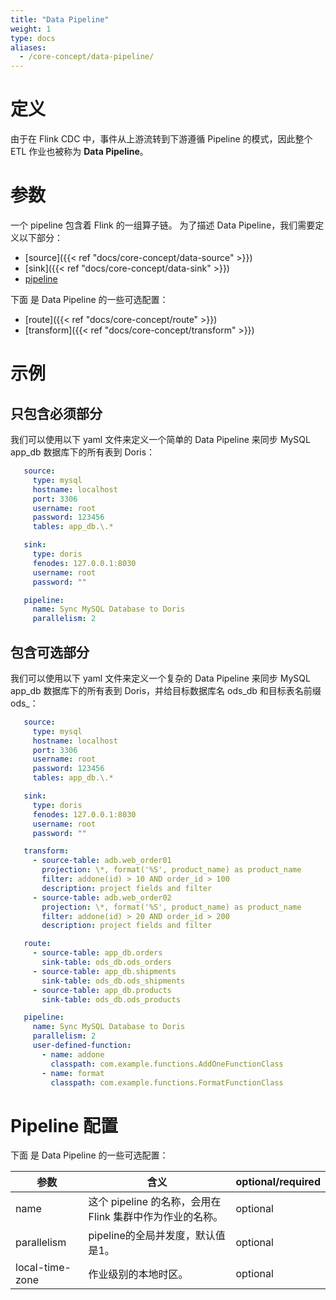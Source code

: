 ```yaml
---
title: "Data Pipeline"
weight: 1
type: docs
aliases:
  - /core-concept/data-pipeline/
---
```

<!--
Licensed to the Apache Software Foundation (ASF) under one
or more contributor license agreements.  See the NOTICE file
distributed with this work for additional information
regarding copyright ownership.  The ASF licenses this file
to you under the Apache License, Version 2.0 (the
"License"); you may not use this file except in compliance
with the License.  You may obtain a copy of the License at

  http://www.apache.org/licenses/LICENSE-2.0

Unless required by applicable law or agreed to in writing,
software distributed under the License is distributed on an
"AS IS" BASIS, WITHOUT WARRANTIES OR CONDITIONS OF ANY
KIND, either express or implied.  See the License for the
specific language governing permissions and limitations
under the License.
-->

# 定义
由于在 Flink CDC 中，事件从上游流转到下游遵循 Pipeline 的模式，因此整个 ETL 作业也被称为 **Data Pipeline**。

# 参数
一个 pipeline 包含着 Flink 的一组算子链。
为了描述 Data Pipeline，我们需要定义以下部分：
- [source]({{< ref "docs/core-concept/data-source" >}})
- [sink]({{< ref "docs/core-concept/data-sink" >}})
- [pipeline](#pipeline-configurations)

下面 是 Data Pipeline 的一些可选配置：
- [route]({{< ref "docs/core-concept/route" >}})
- [transform]({{< ref "docs/core-concept/transform" >}})

# 示例
## 只包含必须部分
我们可以使用以下 yaml 文件来定义一个简单的 Data Pipeline 来同步 MySQL app_db 数据库下的所有表到 Doris：

```yaml
   source:
     type: mysql
     hostname: localhost
     port: 3306
     username: root
     password: 123456
     tables: app_db.\.*

   sink:
     type: doris
     fenodes: 127.0.0.1:8030
     username: root
     password: ""

   pipeline:
     name: Sync MySQL Database to Doris
     parallelism: 2
```

## 包含可选部分
我们可以使用以下 yaml 文件来定义一个复杂的 Data Pipeline 来同步 MySQL app_db 数据库下的所有表到 Doris，并给目标数据库名 ods_db 和目标表名前缀 ods_：

```yaml
   source:
     type: mysql
     hostname: localhost
     port: 3306
     username: root
     password: 123456
     tables: app_db.\.*

   sink:
     type: doris
     fenodes: 127.0.0.1:8030
     username: root
     password: ""

   transform:
     - source-table: adb.web_order01
       projection: \*, format('%S', product_name) as product_name
       filter: addone(id) > 10 AND order_id > 100
       description: project fields and filter
     - source-table: adb.web_order02
       projection: \*, format('%S', product_name) as product_name
       filter: addone(id) > 20 AND order_id > 200
       description: project fields and filter

   route:
     - source-table: app_db.orders
       sink-table: ods_db.ods_orders
     - source-table: app_db.shipments
       sink-table: ods_db.ods_shipments
     - source-table: app_db.products
       sink-table: ods_db.ods_products

   pipeline:
     name: Sync MySQL Database to Doris
     parallelism: 2
     user-defined-function:
       - name: addone
         classpath: com.example.functions.AddOneFunctionClass
       - name: format
         classpath: com.example.functions.FormatFunctionClass
```

# Pipeline 配置
下面 是 Data Pipeline 的一些可选配置：

| 参数              | 含义                                    | optional/required |
|-----------------|---------------------------------------|-------------------|
| name            | 这个 pipeline 的名称，会用在 Flink 集群中作为作业的名称。 | optional          |
| parallelism     | pipeline的全局并发度，默认值是1。                 | optional          |
| local-time-zone | 作业级别的本地时区。                            | optional          |